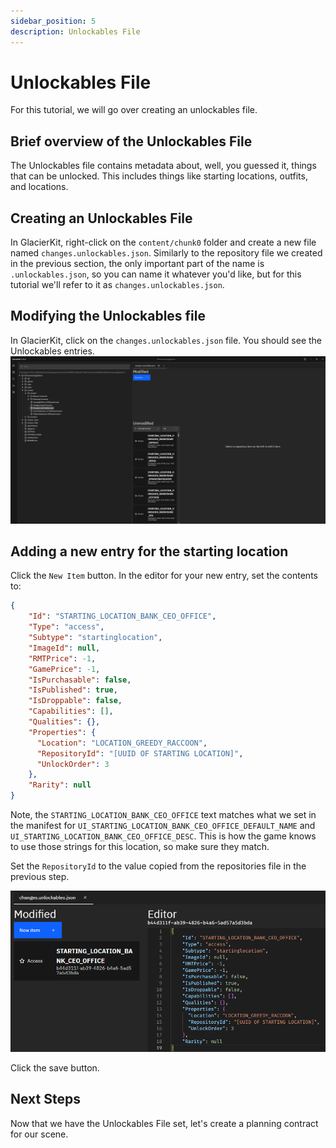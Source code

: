 ```yaml
---
sidebar_position: 5
description: Unlockables File
---
```


# Unlockables File

For this tutorial, we will go over creating an unlockables file.

## Brief overview of the Unlockables File
The Unlockables file contains metadata about, well, you guessed it, things that can be unlocked. This includes things like starting locations, outfits, and locations.

## Creating an Unlockables File
In GlacierKit, right-click on the `content/chunk0` folder and create a new file named `changes.unlockables.json`. Similarly to the repository file we created in the previous section, the only important part of the name is `.unlockables.json`, so you can name it whatever you'd like, but for this tutorial we'll refer to it as `changes.unlockables.json`.

## Modifying the Unlockables file
In GlacierKit, click on the `changes.unlockables.json` file. You should see the Unlockables entries.  
![unlockables.png](resources/unlockables.png)

## Adding a new entry for the starting location 
Click the `New Item` button. In the editor for your new entry, set the contents to:

```json
{
    "Id": "STARTING_LOCATION_BANK_CEO_OFFICE",
    "Type": "access",
    "Subtype": "startinglocation",
    "ImageId": null,
    "RMTPrice": -1,
    "GamePrice": -1,
    "IsPurchasable": false,
    "IsPublished": true,
    "IsDroppable": false,
    "Capabilities": [],
    "Qualities": {},
    "Properties": {
      "Location": "LOCATION_GREEDY_RACCOON",
      "RepositoryId": "[UUID OF STARTING LOCATION]",
      "UnlockOrder": 3
    },
    "Rarity": null
}
```

Note, the `STARTING_LOCATION_BANK_CEO_OFFICE` text matches what we set in the manifest for `UI_STARTING_LOCATION_BANK_CEO_OFFICE_DEFAULT_NAME` and `UI_STARTING_LOCATION_BANK_CEO_OFFICE_DESC`. This is how the game knows to use those strings for this location, so make sure they match.

Set the `RepositoryId` to the value copied from the repositories file in the previous step.  

![unlockables_ceo_office.png](resources/unlockables_ceo_office.png)

Click the save button.

## Next Steps
Now that we have the Unlockables File set, let's create a planning contract for our scene. 